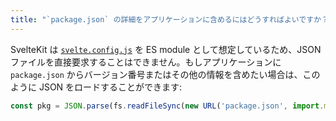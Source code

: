 ```yaml
---
title: "`package.json` の詳細をアプリケーションに含めるにはどうすればよいですか？"
---
```


SvelteKit は [`svelte.config.js`](/docs#configuration) を ES module として想定しているため、JSON ファイルを直接要求することはできません。もしアプリケーションに `package.json` からバージョン番号またはその他の情報を含めたい場合は、このように JSON をロードすることができます:

```js
const pkg = JSON.parse(fs.readFileSync(new URL('package.json', import.meta.url), 'utf8'));
```
